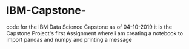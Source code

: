# IBM-Capstone-
code for the IBM Data Science Capstone 
as of 04-10-2019 it is the Capstone Project's first Assignment where i am creating a notebook to import pandas and numpy and printing a message
